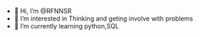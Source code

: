 - 👋 Hi, I’m @RFNNSR
- 👀 I’m interested in Thinking and geting involve with problems
- 🌱 I’m currently learning python,SQL

<!---
RFNNSR/RFNNSR is a ✨ special ✨ repository because its `README.md` (this file) appears on your GitHub profile.
You can click the Preview link to take a look at your changes.
--->
